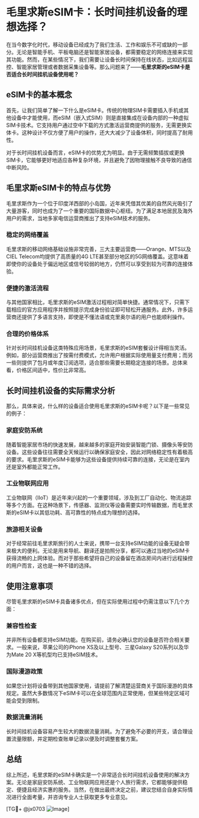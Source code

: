 # 毛里求斯eSIM卡：长时间挂机设备的理想选择？

在当今数字化时代，移动设备已经成为了我们生活、工作和娱乐不可或缺的一部分。无论是智能手机、平板电脑还是智能家居设备，都需要稳定的网络连接来实现其功能。然而，在某些情况下，我们需要让设备长时间保持在线状态，比如远程监控、智能家居管理或者数据采集设备等。那么问题来了——**毛里求斯的eSIM卡是否适合长时间挂机设备使用呢？**

## eSIM卡的基本概念

首先，让我们简单了解一下什么是eSIM卡。传统的物理SIM卡需要插入手机或其他设备中才能使用，而eSIM（嵌入式SIM）则是直接集成在设备内部的一种虚拟SIM卡技术。它支持用户通过空中下载的方式激活运营商提供的服务，无需更换实体卡。这种设计不仅方便了用户的操作，还大大减少了设备体积，同时提高了耐用性。

对于长时间挂机设备而言，eSIM卡的优势尤为明显。由于无需频繁插拔或更换SIM卡，它能够更好地适应各种复杂环境，并且避免了因物理接触不良导致的通信中断风险。

## 毛里求斯eSIM卡的特点与优势

毛里求斯作为一个位于印度洋西部的小岛国，近年来凭借其优美的自然风光吸引了大量游客，同时也成为了一个重要的国际数据中心枢纽。为了满足本地居民及海外用户的需求，当地多家电信运营商推出了支持eSIM技术的服务。

### 稳定的网络覆盖

毛里求斯的移动网络基础设施非常完善，三大主要运营商——Orange、MTS以及CIEL Telecom均提供了高质量的4G LTE甚至部分地区的5G网络覆盖。这意味着即使你的设备处于偏远地区或信号较弱的地方，仍然可以享受到较为可靠的连接体验。

### 便捷的激活流程

与其他国家相比，毛里求斯的eSIM激活过程相对简单快捷。通常情况下，只需下载相应的官方应用程序并按照提示完成身份验证即可轻松开通服务。此外，许多运营商还提供了多语言支持，即使是不懂法语或克里奥尔语的用户也能顺利操作。

### 合理的价格体系

针对长时间挂机设备这类特殊应用场景，毛里求斯的eSIM套餐设计得相当灵活。例如，部分运营商推出了按需付费模式，允许用户根据实际使用量支付费用；而另一些则提供了包月或年度订阅选项，适合那些需要长期稳定连接的场景。总体来看，价格区间适中，性价比非常高。

## 长时间挂机设备的实际需求分析

那么，具体来说，什么样的设备适合使用毛里求斯的eSIM卡呢？以下是一些常见的例子：

### 家庭安防系统

随着智能家居市场的快速发展，越来越多的家庭开始安装智能门锁、摄像头等安防设备。这些设备往往需要全天候运行以确保家庭安全，因此对网络稳定性有着极高的要求。毛里求斯的eSIM卡能够为这些设备提供持续可靠的连接，无论是在室内还是室外都能正常工作。

### 工业物联网应用

工业物联网（IIoT）是近年来兴起的一个重要领域，涉及到工厂自动化、物流追踪等多个方面。在这种场景下，传感器、监测仪等设备需要实时传输数据，而毛里求斯的eSIM卡以其低功耗、高可靠性的特点成为理想的选择。

### 旅游相关设备

对于经常前往毛里求斯旅行的人士来说，携带一台支持eSIM功能的设备无疑会带来极大的便利。无论是用来导航、翻译还是拍照分享，都可以通过当地的eSIM卡获得流畅的上网体验。而对于那些希望将自己的设备留在酒店房间内进行远程操控的用户而言，这也是一种不错的选择。

## 使用注意事项

尽管毛里求斯的eSIM卡具备诸多优点，但在实际使用过程中仍需注意以下几个方面：

### 兼容性检查

并非所有设备都支持eSIM功能。在购买前，请务必确认您的设备是否符合相关要求。一般来说，苹果公司的iPhone XS及以上型号、三星Galaxy S20系列以及华为Mate 20 X等机型均已支持eSIM技术。

### 国际漫游政策

如果您计划将设备带到其他国家使用，请提前了解清楚运营商关于国际漫游的具体规定。虽然大多数情况下eSIM卡可以在全球范围内正常使用，但某些特定区域可能会受到限制。

### 数据流量消耗

长时间挂机设备容易产生较大的数据流量消耗。为了避免不必要的开支，请合理设置流量限额，并定期检查账单记录以便及时调整套餐方案。

## 总结

综上所述，毛里求斯的eSIM卡确实是一个非常适合长时间挂机设备使用的解决方案。无论是家庭安防系统、工业物联网应用还是个人旅行需求，它都能够提供稳定、便捷且经济实惠的服务。当然，在做出最终决定之前，建议您结合自身实际情况进行全面考量，并咨询专业人士获取更多专业意见。

[TG💪+ @jx0703 ![Image](https://github.com/user-attachments/assets/dbca1d08-cadb-493c-b0ec-ad6f7a83f270)]